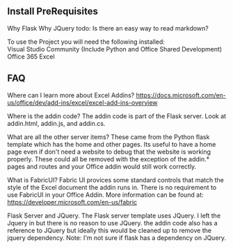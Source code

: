 ## Install PreRequisites

Why Flask
Why JQuery
todo: Is there an easy way to read markdown?

To use the Project you will need the following installed:  
Visual Studio Community (Include Python and Office Shared Development)  
Office 365 Excel

## FAQ

Where can I learn more about Excel Addins? https://docs.microsoft.com/en-us/office/dev/add-ins/excel/excel-add-ins-overview  
  
Where is the addin code? The addin code is part of the Flask server. Look at addin.html, addin.js, and addin.cs.

What are all the other server items? These came from the Python flask template which has the home and other pages.
Its useful to have a home page even if don't need a website to  debug that the website is working properly.
These could all be removed with the exception of the addin.* pages and routes and your Office addin would still work correctly.

What is FabricUI? Fabric UI provices some standard controls that match the style of the Excel document the addin runs in.
There is no requirement to use FabricUI in your Office Addin. More information can be found at: https://developer.microsoft.com/en-us/fabric

Flask Server and JQuery. The Flask server template uses JQuery. I left the Jquery in but there is no reason to use JQuery.
the addin code also has a reference to JQuery but ideally this would be cleaned up to remove the jquery dependency. 
Note: I'm not sure if flask has a dependency on JQuery.  

